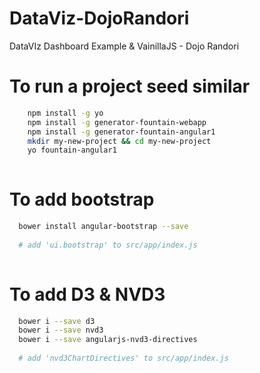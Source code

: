 # DataViz-DojoRandori
DataVIz Dashboard Example &amp; VainillaJS - Dojo Randori

# To run a project seed similar

```bash
    npm install -g yo
    npm install -g generator-fountain-webapp
    npm install -g generator-fountain-angular1
    mkdir my-new-project && cd my-new-project
    yo fountain-angular1
    
```

# To add bootstrap

```bash
  bower install angular-bootstrap --save
  
  # add 'ui.bootstrap' to src/app/index.js
  
```

# To add D3 & NVD3

```bash
  bower i --save d3
  bower i --save nvd3
  bower i --save angularjs-nvd3-directives
  
  # add 'nvd3ChartDirectives' to src/app/index.js  
  
```
